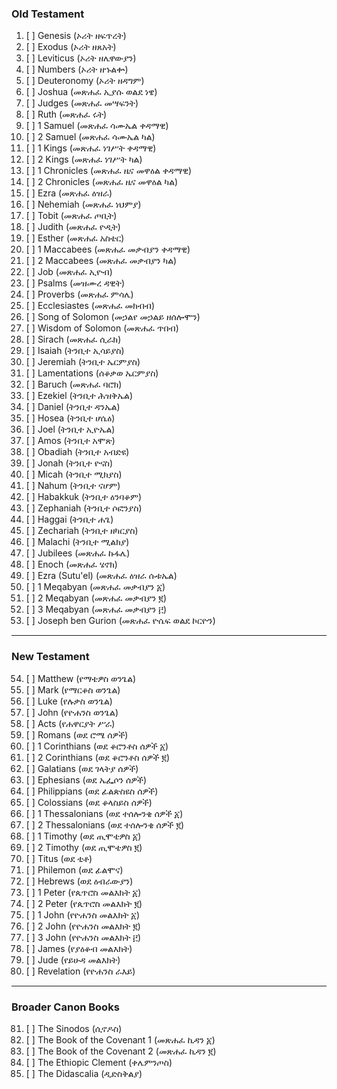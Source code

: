 ### Old Testament
1.  [ ] Genesis (ኦሪት ዘፍጥረት)
2.  [ ] Exodus (ኦሪት ዘጸአት)
3.  [ ] Leviticus (ኦሪት ዘሌዋውያን)
4.  [ ] Numbers (ኦሪት ዘኁልቍ)
5.  [ ] Deuteronomy (ኦሪት ዘዳግም)
6.  [ ] Joshua (መጽሐፈ ኢያሱ ወልደ ነዌ)
7.  [ ] Judges (መጽሐፈ መሣፍንት)
8.  [ ] Ruth (መጽሐፈ ሩት)
9.  [ ] 1 Samuel (መጽሐፈ ሳሙኤል ቀዳማዊ)
10. [ ] 2 Samuel (መጽሐፈ ሳሙኤል ካል)
11. [ ] 1 Kings (መጽሐፈ ነገሥት ቀዳማዊ)
12. [ ] 2 Kings (መጽሐፈ ነገሥት ካል)
13. [ ] 1 Chronicles (መጽሐፈ ዜና መዋዕል ቀዳማዊ)
14. [ ] 2 Chronicles (መጽሐፈ ዜና መዋዕል ካል)
15. [ ] Ezra (መጽሐፈ ዕዝራ)
16. [ ] Nehemiah (መጽሐፈ ነህምያ)
17. [ ] Tobit (መጽሐፈ ጦቢት)
18. [ ] Judith (መጽሐፈ ዮዲት)
19. [ ] Esther (መጽሐፈ አስቴር)
20. [ ] 1 Maccabees (መጽሐፈ መቃብያን ቀዳማዊ)
21. [ ] 2 Maccabees (መጽሐፈ መቃብያን ካል)
22. [ ] Job (መጽሐፈ ኢዮብ)
23. [ ] Psalms (መዝሙረ ዳዊት)
24. [ ] Proverbs (መጽሐፈ ምሳሌ)
25. [ ] Ecclesiastes (መጽሐፈ መክብብ)
26. [ ] Song of Solomon (መኃልየ መኃልይ ዘሰሎሞን)
27. [ ] Wisdom of Solomon (መጽሐፈ ጥበብ)
28. [ ] Sirach (መጽሐፈ ሲራክ)
29. [ ] Isaiah (ትንቢተ ኢሳይያስ)
30. [ ] Jeremiah (ትንቢተ ኤርምያስ)
31. [ ] Lamentations (ሰቆቃወ ኤርምያስ)
32. [ ] Baruch (መጽሐፈ ባሮክ)
33. [ ] Ezekiel (ትንቢተ ሕዝቅኤል)
34. [ ] Daniel (ትንቢተ ዳንኤል)
35. [ ] Hosea (ትንቢተ ሆሴዕ)
36. [ ] Joel (ትንቢተ ኢዮኤል)
37. [ ] Amos (ትንቢተ አሞጽ)
38. [ ] Obadiah (ትንቢተ አብድዩ)
39. [ ] Jonah (ትንቢተ ዮናስ)
40. [ ] Micah (ትንቢተ ሚክያስ)
41. [ ] Nahum (ትንቢተ ናሆም)
42. [ ] Habakkuk (ትንቢተ ዕንባቆም)
43. [ ] Zephaniah (ትንቢተ ሶፎንያስ)
44. [ ] Haggai (ትንቢተ ሐጌ)
45. [ ] Zechariah (ትንቢተ ዘካርያስ)
46. [ ] Malachi (ትንቢተ ሚልክያ)
47. [ ] Jubilees (መጽሐፈ ኩፋሌ)
48. [ ] Enoch (መጽሐፈ ሄኖክ)
49. [ ] Ezra (Sutu'el) (መጽሐፈ ዕዝራ ሱቱኤል)
50. [ ] 1 Meqabyan (መጽሐፈ መቃብያን ፩)
51. [ ] 2 Meqabyan (መጽሐፈ መቃብያን ፪)
52. [ ] 3 Meqabyan (መጽሐፈ መቃብያን ፫)
53. [ ] Joseph ben Gurion (መጽሐፈ ዮሴፍ ወልደ ኮርዮን)

---
### New Testament
54. [ ] Matthew (የማቴዎስ ወንጌል)
55. [ ] Mark (የማርቆስ ወንጌል)
56. [ ] Luke (የሉቃስ ወንጌል)
57. [ ] John (የዮሐንስ ወንጌል)
58. [ ] Acts (የሐዋርያት ሥራ)
59. [ ] Romans (ወደ ሮሜ ሰዎች)
60. [ ] 1 Corinthians (ወደ ቆሮንቶስ ሰዎች ፩)
61. [ ] 2 Corinthians (ወደ ቆሮንቶስ ሰዎች ፪)
62. [ ] Galatians (ወደ ገላትያ ሰዎች)
63. [ ] Ephesians (ወደ ኤፌሶን ሰዎች)
64. [ ] Philippians (ወደ ፊልጵስዩስ ሰዎች)
65. [ ] Colossians (ወደ ቆላስይስ ሰዎች)
66. [ ] 1 Thessalonians (ወደ ተሰሎንቄ ሰዎች ፩)
67. [ ] 2 Thessalonians (ወደ ተሰሎንቄ ሰዎች ፪)
68. [ ] 1 Timothy (ወደ ጢሞቴዎስ ፩)
69. [ ] 2 Timothy (ወደ ጢሞቴዎስ ፪)
70. [ ] Titus (ወደ ቲቶ)
71. [ ] Philemon (ወደ ፊልሞና)
72. [ ] Hebrews (ወደ ዕብራውያን)
73. [ ] 1 Peter (የጴጥሮስ መልእክት ፩)
74. [ ] 2 Peter (የጴጥሮስ መልእክት ፪)
75. [ ] 1 John (የዮሐንስ መልእክት ፩)
76. [ ] 2 John (የዮሐንስ መልእክት ፪)
77. [ ] 3 John (የዮሐንስ መልእክት ፫)
78. [ ] James (የያዕቆብ መልእክት)
79. [ ] Jude (የይሁዳ መልእክት)
80. [ ] Revelation (የዮሐንስ ራእይ)

---
### Broader Canon Books
81. [ ] The Sinodos (ሲኖዶስ)
82. [ ] The Book of the Covenant 1 (መጽሐፈ ኪዳን ፩)
83. [ ] The Book of the Covenant 2 (መጽሐፈ ኪዳን ፪)
84. [ ] The Ethiopic Clement (ቀሌምንጦስ)
85. [ ] The Didascalia (ዲድስቅልያ)